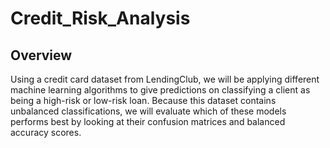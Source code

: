 # Credit_Risk_Analysis
## Overview
Using a credit card dataset from LendingClub, we will be applying different machine learning algorithms to give predictions on classifying a client as being a high-risk or low-risk loan. Because this dataset contains unbalanced classifications, we will evaluate which of these models performs best by looking at their confusion matrices and balanced accuracy scores. 
